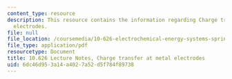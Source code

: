 ```yaml
---
content_type: resource
description: This resource contains the information regarding Charge transfer at metal
  electrodes.
file: null
file_location: /coursemedia/10-626-electrochemical-energy-systems-spring-2014/6dc46d953a14a4027a52d5f784f89738_MIT10_626S14_Lec24.pdf
file_type: application/pdf
resourcetype: Document
title: 10.626 Lecture Notes, Charge transfer at metal electrodes
uid: 6dc46d95-3a14-a402-7a52-d5f784f89738
---
```

